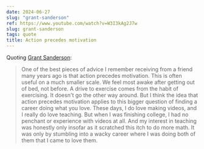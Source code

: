 ```yaml
---
date: 2024-06-27
slug: "grant-sanderson"
ref: https://www.youtube.com/watch?v=W3I3kAg2J7w
slug: grant-sanderson
tags: quote
title: Action precedes motivation
---
```


Quoting [Grant Sanderson](https://www.youtube.com/watch?v=W3I3kAg2J7w):

> One of the best pieces of advice I remember receiving from a friend many years ago is that action precedes motivation. This is often useful on a much smaller scale. We feel most awake after getting out of bed, not before. A drive to exercise comes from the habit of exercising. It doesn't go the other way around. But I think the idea that action precedes motivation applies to this bigger question of finding a career doing what you love. These days, I do love making videos, and I really do love teaching. But when I was finishing college, I had no penchant or experience with videos at all. And my interest in teaching was honestly only insofar as it scratched this itch to do more math. It was only by stumbling into a wacky career where I was doing both of them that I came to love them.